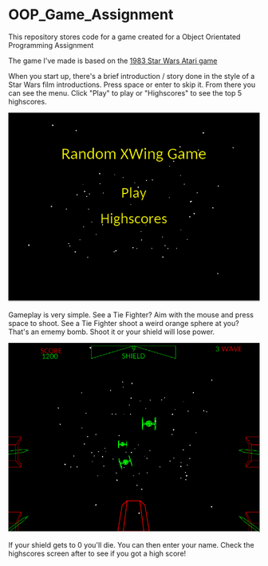 # OOP_Game_Assignment
This repository stores code for a game created for a Object Orientated Programming Assignment

The game I've made is based on the [1983 Star Wars Atari game](https://en.wikipedia.org/wiki/Star_Wars_%281983_video_game%29)

When you start up, there's a brief introduction / story done in the style of a Star Wars film introductions.
Press space or enter to skip it.
From there you can see the menu. Click "Play" to play or "Highscores" to see the top 5 highscores.

![Menu](/images/menu.png)

Gameplay is very simple.
See a Tie Fighter? Aim with the mouse and press space to shoot.
See a Tie Fighter shoot a weird orange sphere at you? That's an ememy bomb. Shoot it or your shield will lose power.

![Game](/images/game.png)

If your shield gets to 0 you'll die. You can then enter your name. 
Check the highscores screen after to see if you got a high score!
